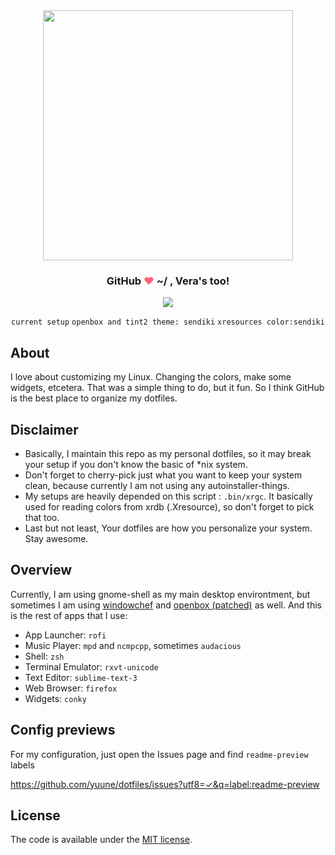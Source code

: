 <div align="center">
	<img src="https://user-images.githubusercontent.com/9277632/36462245-cad7a2a2-16f4-11e8-9279-56b6a68d53bf.png" width="400px">
	<h3>GitHub <font color="#ff5d74">❤</font> ~/ , Vera's too!</h3>
	<!-- current desktop -->
	<img src="https://user-images.githubusercontent.com/9277632/36633798-f60a1f46-19cd-11e8-92e0-076a5ce13aad.png">

`current setup` `openbox and tint2 theme: sendiki` `xresources color:sendiki`

</div>



## About
I love about customizing my Linux. Changing the colors, make some widgets, etcetera. 
That was a simple thing to do, but it fun. So I think GitHub is the best place to organize my dotfiles. 

## Disclaimer
* Basically, I maintain this repo as my personal dotfiles, so it may break your setup if you don't know the basic of *nix system.
* Don't forget to cherry-pick just what you want to keep your system clean, because currently I am not using any autoinstaller-things.
* My setups are heavily depended on this script : `.bin/xrgc`. It basically used for reading colors from xrdb (.Xresource), so don't forget to pick that too.
* Last but not least, Your dotfiles are how you personalize your system. Stay awesome.
 
## Overview
Currently, I am using gnome-shell as my main desktop environtment, but sometimes I am using [windowchef](https://github.com/tudurom/windowchef) and [openbox (patched)](https://github.com/dylanaraps/openbox-patched) as well.
And this is the rest of apps that I use:
- App Launcher: `rofi`
- Music Player: `mpd` and `ncmpcpp`, sometimes `audacious`
- Shell: `zsh`
- Terminal Emulator: `rxvt-unicode`
- Text Editor: `sublime-text-3`
- Web Browser: `firefox`
- Widgets: `conky`

## Config previews
For my configuration, just open the Issues page and find `readme-preview` labels

https://github.com/yuune/dotfiles/issues?utf8=✓&q=label:readme-preview

## License

The code is available under the [MIT license](LICENSE.txt).
